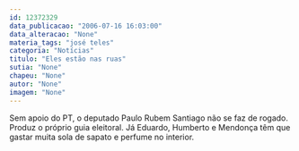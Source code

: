 ```yaml
---
id: 12372329
data_publicacao: "2006-07-16 16:03:00"
data_alteracao: "None"
materia_tags: "josé teles"
categoria: "Notícias"
titulo: "Eles estão nas ruas"
sutia: "None"
chapeu: "None"
autor: "None"
imagem: "None"
---
```

<p><P>Sem apoio do PT, o deputado Paulo Rubem Santiago não se faz de rogado. Produz o próprio guia eleitoral. Já Eduardo, Humberto e Mendonça têm que gastar muita sola de sapato e perfume no interior.</P> </p>
